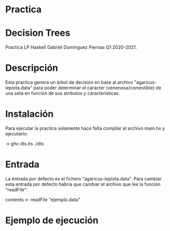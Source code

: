 # Practica

# Decision Trees

Practica LP Haskell Gabriel Domínguez Piernas Q1 2020-2021.

# Descripción

Esta practica genera un árbol de decisión en base al archivo "agaricus-lepiota.data" para poder determinar el cáracter (venenosa/comestible) de una seta en función de sus atributos y características.

# Instalación

Para ejecutar la practica solamente hace falta compilar el archivo main.hs y ejecutarlo:

-> ghc dts.hs
./dts

# Entrada
La entrada por defecto es el fichero "agaricus-lepiota.data". Para cambiar esta entrada por defecto habría que cambiar el archivo que lee la función "readFile":

contents <- readFile "ejemplo.data" 



# Ejemplo de ejecución
